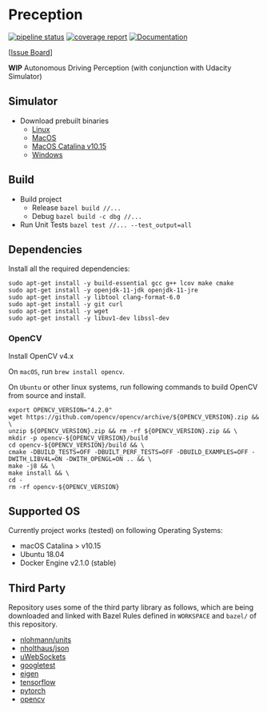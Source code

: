 # Preception

[![pipeline status](https://gitlab.com/jinay1991/perception/badges/master/pipeline.svg)](https://gitlab.com/jinay1991/perception/commits/master)
[![coverage report](https://gitlab.com/jinay1991/perception/badges/master/coverage.svg?job=code-coverage)](https://jinay1991.gitlab.io/perception/)
[![Documentation](https://img.shields.io/badge/api-reference-blue.svg)](https://jinay1991.gitlab.io/perception/doc/html/)

[[Issue Board](https://gitlab.com/jinay1991/perception/-/boards)]

**WIP** Autonomous Driving Perception (with conjunction with Udacity Simulator)

## Simulator

* Download prebuilt binaries
    * [Linux](https://github.com/udacity/self-driving-car-sim/releases/download/T3_v1.2/term3_sim_linux.zip)
    * [MacOS](https://github.com/udacity/self-driving-car-sim/releases/download/T3_v1.2/term3_sim_mac.zip)
    * [MacOS Catalina v10.15](https://github.com/jinay1991/motion_planning/releases/download/v1.1/term3_sim_mac_catalina.zip)
    * [Windows](https://github.com/udacity/self-driving-car-sim/releases/download/T3_v1.2/term3_sim_windows.zip)

## Build

* Build project
    * Release `bazel build //...`
    * Debug `bazel build -c dbg //...`
* Run Unit Tests `bazel test //... --test_output=all`

## Dependencies

Install all the required dependencies:

```
sudo apt-get install -y build-essential gcc g++ lcov make cmake
sudo apt-get install -y openjdk-11-jdk openjdk-11-jre
sudo apt-get install -y libtool clang-format-6.0
sudo apt-get install -y git curl
sudo apt-get install -y wget
sudo apt-get install -y libuv1-dev libssl-dev
```

### OpenCV

Install OpenCV v4.x

On `macOS`, run `brew install opencv`.

On `Ubuntu` or other linux systems, run following commands to build OpenCV from source and install.

```
export OPENCV_VERSION="4.2.0"
wget https://github.com/opencv/opencv/archive/${OPENCV_VERSION}.zip && \
unzip ${OPENCV_VERSION}.zip && rm -rf ${OPENCV_VERSION}.zip && \
mkdir -p opencv-${OPENCV_VERSION}/build
cd opencv-${OPENCV_VERSION}/build && \
cmake -DBUILD_TESTS=OFF -DBUILT_PERF_TESTS=OFF -DBUILD_EXAMPLES=OFF -DWITH_LIBV4L=ON -DWITH_OPENGL=ON .. && \
make -j8 && \
make install && \
cd -
rm -rf opencv-${OPENCV_VERSION}
```

## Supported OS

Currently project works (tested) on following Operating Systems:

* macOS Catalina > v10.15
* Ubuntu 18.04
* Docker Engine v2.1.0 (stable)

## Third Party

Repository uses some of the third party library as follows, which are being downloaded and linked with Bazel Rules defined in `WORKSPACE` and `bazel/` of this repository.

* [nlohmann/units](https://github.com/nholthaus/units)
* [nholthaus/json](https://github.com/nlohmann/json)
* [uWebSockets](https://github.com/uWebSockets/uWebSockets)
* [googletest](https://github.com/google/googletest)
* [eigen](https://bitbucket.org/eigen/eigen)
* [tensorflow](https://github.com/tensorflow/tensorflow)
* [pytorch](https://github.com/pytorch/pytorch)
* [opencv](https://github.com/opencv/opencv)
